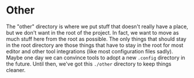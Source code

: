 # Other

The "other" directory is where we put stuff that doesn't really have a place, but we don't want in
the root of the project. In fact, we want to move as much stuff here from the root as possible. The
only things that should stay in the root directory are those things that have to stay in the root
for most editor and other tool integrations (like most configuration files sadly). Maybe one day we
can convince tools to adopt a new `.config` directory in the future. Until then, we've got this
`./other` directory to keep things cleaner.
